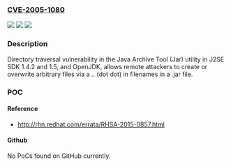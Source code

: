 ### [CVE-2005-1080](https://cve.mitre.org/cgi-bin/cvename.cgi?name=CVE-2005-1080)
![](https://img.shields.io/static/v1?label=Product&message=n%2Fa&color=blue)
![](https://img.shields.io/static/v1?label=Version&message=n%2Fa&color=blue)
![](https://img.shields.io/static/v1?label=Vulnerability&message=n%2Fa&color=brighgreen)

### Description

Directory traversal vulnerability in the Java Archive Tool (Jar) utility in J2SE SDK 1.4.2 and 1.5, and OpenJDK, allows remote attackers to create or overwrite arbitrary files via a .. (dot dot) in filenames in a .jar file.

### POC

#### Reference
- http://rhn.redhat.com/errata/RHSA-2015-0857.html

#### Github
No PoCs found on GitHub currently.


